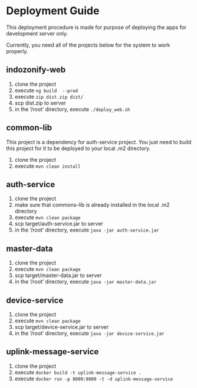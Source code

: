 # Deployment Guide

This deployment procedure is made for purpose of deploying the apps for development server only.

Currently, you need all of the projects below for the system to work properly.

## indozonify-web
1. clone the project
2. execute `ng build  --prod`
3. execute `zip dist.zip dist/`
4. scp dist.zip to server
5. in the ‘/root’ directory, execute `./deploy_web.sh`

## common-lib
This project is a dependency for auth-service project. You just need to build this project for it to be deployed to your local .m2 directory.

1. clone the project
2. execute `mvn clean install`

## auth-service
1. clone the project
2. make sure that commons-lib is already installed in the local .m2 directory
3. execute `mvn clean package`
4. scp target/auth-service.jar to server
5. in the ‘/root’ directory, execute `java -jar auth-service.jar`

## master-data
1. clone the project
2. execute `mvn clean package`
3. scp target/master-data.jar to server
4. in the ‘/root’ directory, execute `java -jar master-data.jar`

## device-service
1. clone the project
2. execute `mvn clean package`
3. scp target/device-service.jar to server
4. in the ‘/root’ directory, execute `java -jar device-service.jar`

## uplink-message-service
1. clone the project
2. execute `docker build -t uplink-message-service .`
3. execute `docker run -p 8000:8000 -t -d uplink-message-service`
